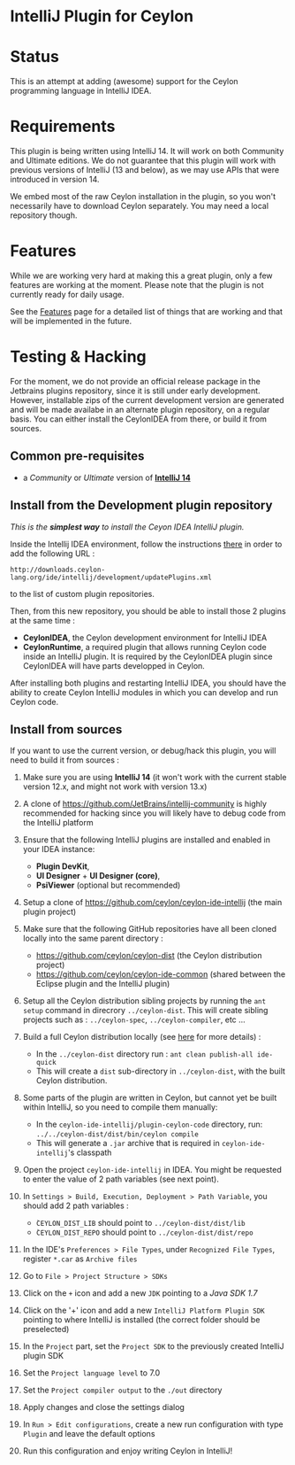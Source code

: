 IntelliJ Plugin for Ceylon
==========================
# Status
This is an attempt at adding (awesome) support for the Ceylon programming language in IntelliJ IDEA.

# Requirements

This plugin is being written using IntelliJ 14. It will work on both Community and Ultimate editions.
We do not guarantee that this plugin will work with previous versions of IntelliJ (13 and below), as we may use APIs that were introduced in version 14.

We embed most of the raw Ceylon installation in the plugin, so you won't necessarily have to download Ceylon separately. You may need a local repository though.

# Features

While we are working very hard at making this a great plugin, only a few features are working at the moment. Please note that the plugin is not currently ready for daily usage.

See the [Features](https://github.com/ceylon/ceylon-ide-intellij/wiki/Features) page for a detailed list of things that are working and that will be implemented in the future.

# Testing & Hacking

For the moment, we do not provide an official release package in the Jetbrains plugins repository, since it is still under early development.
However, installable zips of the current development version are generated and will be made availabe in an alternate plugin repository, on a regular basis.
You can either install the CeylonIDEA from there, or build it from sources.

## Common pre-requisites

- a _Community_ or _Ultimate_ version of **[IntelliJ 14](http://www.jetbrains.com/idea/download/)**

## Install from the Development plugin repository

_This is the **simplest way** to install the Ceyon IDEA IntelliJ plugin._ 

Inside the Intellij IDEA environment, follow the instructions [there](https://www.jetbrains.com/idea/help/managing-enterprise-plugin-repositories.html) in order to add the following URL :
```
http://downloads.ceylon-lang.org/ide/intellij/development/updatePlugins.xml
```
to the list of custom plugin repositories.

Then, from this new repository, you should be able to install those 2 plugins at the same time :
- **CeylonIDEA**, the Ceylon development environment for IntelliJ IDEA
- **CeylonRuntime**, a required plugin that allows running Ceylon code inside an IntelliJ plugin. It is required by the CeylonIDEA plugin since CeylonIDEA will have parts developped in Ceylon. 

After installing both plugins and restarting IntelliJ IDEA, you should have the ability to create Ceylon IntelliJ modules in which you can develop and run Ceylon code.

## Install from sources 

If you want to use the current version, or debug/hack this plugin, you will need to build it from sources :

1. Make sure you are using **IntelliJ 14** (it won't work with the current stable version 12.x, and might not work with version 13.x)

2. A clone of https://github.com/JetBrains/intellij-community is highly recommended for hacking since you will likely have to debug code from the IntelliJ platform

3. Ensure that the following IntelliJ plugins are installed and enabled in your IDEA instance:
    - **Plugin DevKit**, 
    - **UI Designer** + **UI Designer (core)**, 
    - **PsiViewer** (optional but recommended)

4. Setup a clone of https://github.com/ceylon/ceylon-ide-intellij (the main plugin project)

5. Make sure that the following GitHub repositories have all been cloned locally into the same parent directory :
    - https://github.com/ceylon/ceylon-dist (the Ceylon distribution project)
    - https://github.com/ceylon/ceylon-ide-common (shared between the Eclipse plugin and the IntelliJ plugin)

6. Setup all the Ceylon distribution sibling projects by running the `ant setup` command in direcrory `../ceylon-dist`. This will create sibling projects such as : `../ceylon-spec`, `../ceylon-compiler`, etc ...
	
7. Build a full Ceylon distribution locally (see [here](https://github.com/ceylon/ceylon-dist/blob/master/README.md#building-the-distribution) for more details) :
    - In the `../ceylon-dist` directory run : `ant clean publish-all ide-quick`
    - This will create a `dist` sub-directory in `../ceylon-dist`, with the built Ceylon distribution.

7. Some parts of the plugin are written in Ceylon, but cannot yet be built within IntelliJ, so you need to compile them manually:
    - In the `ceylon-ide-intellij/plugin-ceylon-code` directory, run: `../../ceylon-dist/dist/bin/ceylon compile`
    - This will generate a `.jar` archive that is required in `ceylon-ide-intellij`'s classpath

8. Open the project `ceylon-ide-intellij` in IDEA. You might be requested to enter the value of 2 path variables (see next point).

9. In `Settings > Build, Execution, Deployment > Path Variable`, you should add 2 path variables :
    - `̀CEYLON_DIST_LIB` should point to `../ceylon-dist/dist/lib`
    - `̀CEYLON_DIST_REPO` should point to `../ceylon-dist/dist/repo`

10. In the IDE's `Preferences > File Types`, under `Recognized File Types`, register `*.car` as `Archive files`

11. Go to `File > Project Structure > SDKs`

12. Click on the `+` icon and add a new `JDK` pointing to a *Java SDK 1.7*

13. Click on the '+' icon and add a new `IntelliJ Platform Plugin SDK` pointing to where IntelliJ is installed (the correct folder should be preselected)

14. In the `Project` part, set the `Project SDK` to the previously created IntelliJ plugin SDK

15. Set the `Project language level` to 7.0

16. Set the `Project compiler output` to the `./out` directory

17. Apply changes and close the settings dialog

18. In `Run > Edit configurations`, create a new run configuration with type `Plugin` and leave the default options

19. Run this configuration and enjoy writing Ceylon in IntelliJ!
